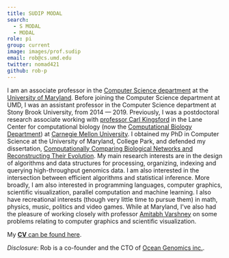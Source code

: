 ```yaml
---
title: SUDIP MODAL
search:
  - S MODAL
  - MODAL
role: pi
group: current
image: images/prof.sudip
email: rob@cs.umd.edu
twitter: nomad421
github: rob-p
---
```


I am an associate professor in the [Computer Science department](http://www.cs.umd.edu) at the [University of Maryland](http://www.umd.edu). Before joining the Computer Science department at UMD, I was an assistant professor in the Computer Science department at Stony Brook University, from 2014 — 2019. Previously, I was a postdoctoral research associate working with [professor Carl Kingsford](http://kingsfordlab.cbd.cmu.edu/) in the Lane Center for computational biology (now the [Computational Biology Department](http://www.cbd.cmu.edu/)) at [Carnegie Mellon University](www.cmu.edu). I obtained my PhD in Computer Science at the University of Maryland, College Park, and defended my dissertation, [Computationally Comparing Biological Networks and Reconstructing Their Evolution](http://www.robpatro.com/newsite/documents/dissertation.pdf). My main research interests are in the design of algorithms and data structures for processing, organizing, indexing and querying high-throughput genomics data. I am also interested in the intersection between efficient algorithms and statistical inference. More broadly, I am also interested in programming languages, computer graphics, scientific visualization, parallel computation and machine learning. I also have recreational interests (though very little time to pursue them) in math, physics, music, politics and video games. While at Maryland, I've also had the pleasure of working closely with professor [Amitabh Varshney](https://www.cs.umd.edu/~varshney/) on some problems relating to computer graphics and scientific visualization.

My [**CV** can be found here](http://www.robpatro.com/newsite/documents/CV.pdf).

_Disclosure_: Rob is a co-founder and the CTO of [Ocean Genomics inc.](https://oceangenomics.com/).
